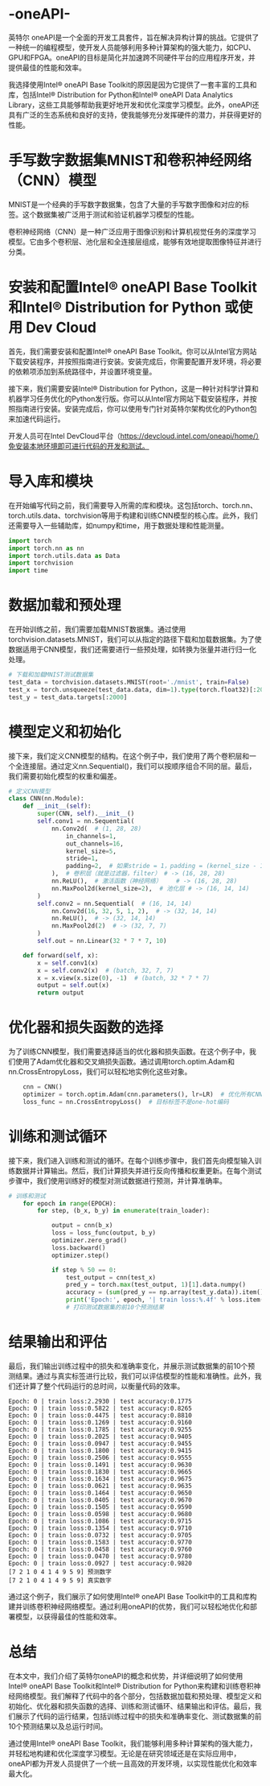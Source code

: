 # -oneAPI-
英特尔 oneAPI是一个全面的开发工具套件，旨在解决异构计算的挑战。它提供了一种统一的编程模型，使开发人员能够利用多种计算架构的强大能力，如CPU、GPU和FPGA。oneAPI的目标是简化并加速跨不同硬件平台的应用程序开发，并提供最佳的性能和效率。

我选择使用Intel® oneAPI Base Toolkit的原因是因为它提供了一套丰富的工具和库，包括Intel® Distribution for Python和Intel® oneAPI Data Analytics Library，这些工具能够帮助我更好地开发和优化深度学习模型。此外，oneAPI还具有广泛的生态系统和良好的支持，使我能够充分发挥硬件的潜力，并获得更好的性能。

# 手写数字数据集MNIST和卷积神经网络（CNN）模型
MNIST是一个经典的手写数字数据集，包含了大量的手写数字图像和对应的标签。这个数据集被广泛用于测试和验证机器学习模型的性能。

卷积神经网络（CNN）是一种广泛应用于图像识别和计算机视觉任务的深度学习模型。它由多个卷积层、池化层和全连接层组成，能够有效地提取图像特征并进行分类。

# 安装和配置Intel® oneAPI Base Toolkit和Intel® Distribution for Python 或使用 Dev Cloud
首先，我们需要安装和配置Intel® oneAPI Base Toolkit。你可以从Intel官方网站下载安装程序，并按照指南进行安装。安装完成后，你需要配置开发环境，将必要的依赖项添加到系统路径中，并设置环境变量。

接下来，我们需要安装Intel® Distribution for Python，这是一种针对科学计算和机器学习任务优化的Python发行版。你可以从Intel官方网站下载安装程序，并按照指南进行安装。安装完成后，你可以使用专门针对英特尔架构优化的Python包来加速代码运行。

开发人员可在Intel DevCloud平台（https://devcloud.intel.com/oneapi/home/）免安装本地环境即可进行代码的开发和测试。

# 导入库和模块
在开始编写代码之前，我们需要导入所需的库和模块。这包括torch、torch.nn、torch.utils.data、torchvision等用于构建和训练CNN模型的核心库。此外，我们还需要导入一些辅助库，如numpy和time，用于数据处理和性能测量。

```python
import torch
import torch.nn as nn
import torch.utils.data as Data
import torchvision
import time
   ```
   
# 数据加载和预处理
在开始训练之前，我们需要加载MNIST数据集。通过使用torchvision.datasets.MNIST，我们可以从指定的路径下载和加载数据集。为了使数据适用于CNN模型，我们还需要进行一些预处理，如转换为张量并进行归一化处理。

```python
# 下载和加载MNIST测试数据集
test_data = torchvision.datasets.MNIST(root='./mnist', train=False)
test_x = torch.unsqueeze(test_data.data, dim=1).type(torch.float32)[:2000] / 255.
test_y = test_data.targets[:2000]
   ```
   
# 模型定义和初始化
接下来，我们定义CNN模型的结构。在这个例子中，我们使用了两个卷积层和一个全连接层。通过定义nn.Sequential()，我们可以按顺序组合不同的层。最后，我们需要初始化模型的权重和偏差。
```python
# 定义CNN模型
class CNN(nn.Module):
    def __init__(self):
        super(CNN, self).__init__()
        self.conv1 = nn.Sequential(
            nn.Conv2d(  # (1, 28, 28)
                in_channels=1,
                out_channels=16,
                kernel_size=5,
                stride=1,
                padding=2,  # 如果stride = 1，padding = (kernel_size - 1)/2 = (5-1)/2
            ),  # 卷积层（就是过滤器，filter） # -> (16, 28, 28)
            nn.ReLU(),  # 激活函数（神经网络）    # -> (16, 28, 28)
            nn.MaxPool2d(kernel_size=2),  # 池化层 # -> (16, 14, 14)
        )
        self.conv2 = nn.Sequential(  # (16, 14, 14)
            nn.Conv2d(16, 32, 5, 1, 2),  # -> (32, 14, 14)
            nn.ReLU(),  # -> (32, 14, 14)
            nn.MaxPool2d(2)  # -> (32, 7, 7)
        )
        self.out = nn.Linear(32 * 7 * 7, 10)

    def forward(self, x):
        x = self.conv1(x)
        x = self.conv2(x)  # (batch, 32, 7, 7)
        x = x.view(x.size(0), -1)  # (batch, 32 * 7 * 7)
        output = self.out(x)
        return output
```
# 优化器和损失函数的选择
为了训练CNN模型，我们需要选择适当的优化器和损失函数。在这个例子中，我们使用了Adam优化器和交叉熵损失函数。通过调用torch.optim.Adam和nn.CrossEntropyLoss，我们可以轻松地实例化这些对象。
```python
    cnn = CNN()
    optimizer = torch.optim.Adam(cnn.parameters(), lr=LR)  # 优化所有CNN参数
    loss_func = nn.CrossEntropyLoss()  # 目标标签不是one-hot编码
```
# 训练和测试循环
接下来，我们进入训练和测试的循环。在每个训练步骤中，我们首先向模型输入训练数据并计算输出。然后，我们计算损失并进行反向传播和权重更新。在每个测试步骤中，我们使用训练好的模型对测试数据进行预测，并计算准确率。
```python
# 训练和测试
    for epoch in range(EPOCH):
        for step, (b_x, b_y) in enumerate(train_loader):

            output = cnn(b_x)
            loss = loss_func(output, b_y)
            optimizer.zero_grad()
            loss.backward()
            optimizer.step()

            if step % 50 == 0:
                test_output = cnn(test_x)
                pred_y = torch.max(test_output, 1)[1].data.numpy()
                accuracy = (sum(pred_y == np.array(test_y.data)).item()) / test_y.size(0)
                print('Epoch:', epoch, '| train loss:%.4f' % loss.item(), '| test accuracy:%.4f' % accuracy)
                # 打印测试数据集的前10个预测结果
```
# 结果输出和评估
最后，我们输出训练过程中的损失和准确率变化，并展示测试数据集的前10个预测结果。通过与真实标签进行比较，我们可以评估模型的性能和准确性。此外，我们还计算了整个代码运行的总时间，以衡量代码的效率。
```
Epoch: 0 | train loss:2.2930 | test accuracy:0.1775
Epoch: 0 | train loss:0.5822 | test accuracy:0.8265
Epoch: 0 | train loss:0.4475 | test accuracy:0.8810
Epoch: 0 | train loss:0.1269 | test accuracy:0.9160
Epoch: 0 | train loss:0.1785 | test accuracy:0.9255
Epoch: 0 | train loss:0.2025 | test accuracy:0.9405
Epoch: 0 | train loss:0.0947 | test accuracy:0.9455
Epoch: 0 | train loss:0.1800 | test accuracy:0.9415
Epoch: 0 | train loss:0.2506 | test accuracy:0.9555
Epoch: 0 | train loss:0.1491 | test accuracy:0.9630
Epoch: 0 | train loss:0.1830 | test accuracy:0.9665
Epoch: 0 | train loss:0.1634 | test accuracy:0.9675
Epoch: 0 | train loss:0.0621 | test accuracy:0.9635
Epoch: 0 | train loss:0.1464 | test accuracy:0.9650
Epoch: 0 | train loss:0.0405 | test accuracy:0.9670
Epoch: 0 | train loss:0.1505 | test accuracy:0.9590
Epoch: 0 | train loss:0.0598 | test accuracy:0.9680
Epoch: 0 | train loss:0.1086 | test accuracy:0.9715
Epoch: 0 | train loss:0.1354 | test accuracy:0.9710
Epoch: 0 | train loss:0.0732 | test accuracy:0.9705
Epoch: 0 | train loss:0.1583 | test accuracy:0.9770
Epoch: 0 | train loss:0.0458 | test accuracy:0.9760
Epoch: 0 | train loss:0.0470 | test accuracy:0.9780
Epoch: 0 | train loss:0.0927 | test accuracy:0.9820
[7 2 1 0 4 1 4 9 5 9] 预测数字
[7 2 1 0 4 1 4 9 5 9] 真实数字
```
通过这个例子，我们展示了如何使用Intel® oneAPI Base Toolkit中的工具和库构建并训练卷积神经网络模型。通过利用oneAPI的优势，我们可以轻松地优化和部署模型，以获得最佳的性能和效率。

# 总结
在本文中，我们介绍了英特尔oneAPI的概念和优势，并详细说明了如何使用Intel® oneAPI Base Toolkit和Intel® Distribution for Python来构建和训练卷积神经网络模型。我们解释了代码中的各个部分，包括数据加载和预处理、模型定义和初始化、优化器和损失函数的选择、训练和测试循环、结果输出和评估。最后，我们展示了代码的运行结果，包括训练过程中的损失和准确率变化、测试数据集的前10个预测结果以及总运行时间。

通过使用Intel® oneAPI Base Toolkit，我们能够利用多种计算架构的强大能力，并轻松地构建和优化深度学习模型。无论是在研究领域还是在实际应用中，oneAPI都为开发人员提供了一个统一且高效的开发环境，以实现性能优化和效率最大化。
